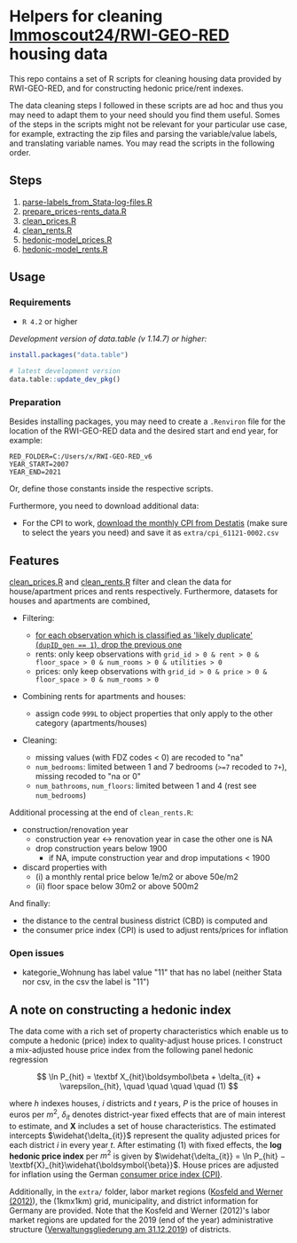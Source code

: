 # Helpers for cleaning <a href="https://www.rwi-essen.de/en/research-advice/further/research-data-center-ruhr-fdz/data-sets/rwi-geo-red/x-real-estate-data-and-price-indices">Immoscout24/RWI-GEO-RED</a> housing data
This repo contains a set of R scripts for cleaning housing data provided by RWI-GEO-RED, and for constructing hedonic price/rent indexes. 

The data cleaning steps I followed in these scripts are ad hoc and thus you may need to adapt them to your need should you find them useful. 
Somes of the steps in the scripts might not be relevant for your particular use case, for example, extracting the zip files and parsing the variable/value labels, and translating variable names. You may read the scripts in the following order. 
## Steps
1. [parse-labels_from_Stata-log-files.R](https://github.com/eyayaw/cleaning-RWI-GEO-RED/blob/main/parse-labels_from_Stata-log-files.R)
2. [prepare_prices-rents_data.R](https://github.com/eyayaw/cleaning-RWI-GEO-RED/blob/main/prepare_prices-rents_data.R)
3. [clean_prices.R](https://github.com/eyayaw/cleaning-RWI-GEO-RED/blob/main/clean_prices.R)
4. [clean_rents.R](https://github.com/eyayaw/cleaning-RWI-GEO-RED/blob/main/clean_rents.R)
5. [hedonic-model_prices.R](https://github.com/eyayaw/cleaning-RWI-GEO-RED/blob/main/hedonic-model_prices.R)
6. [hedonic-model_rents.R](https://github.com/eyayaw/cleaning-RWI-GEO-RED/blob/main/hedonic-model_rents.R)

## Usage

### Requirements

- `R 4.2` or higher

*Development version of data.table (v 1.14.7) or higher:*

```r
install.packages("data.table")

# latest development version
data.table::update_dev_pkg()
```

### Preparation

Besides installing packages, you may need to create a `.Renviron` file for the location of the RWI-GEO-RED data and the desired start and end year, for example:

```
RED_FOLDER=C:/Users/x/RWI-GEO-RED_v6
YEAR_START=2007
YEAR_END=2021
```
Or, define those constants inside the respective scripts. 

Furthermore, you need to download additional data:

- For the CPI to work, [download the monthly CPI from Destatis](https://www-genesis.destatis.de/genesis/online?sequenz=statistikTabellen&selectionname=61121&language=en#abreadcrumb) (make sure to select the years you need) and save it as `extra/cpi_61121-0002.csv`

## Features

[clean_prices.R](https://github.com/eyayaw/cleaning-RWI-GEO-RED/blob/main/clean_prices.R) and [clean_rents.R](https://github.com/eyayaw/cleaning-RWI-GEO-RED/blob/main/clean_rents.R) filter and clean the data for house/apartment prices and rents respectively. Furthermore, datasets for houses and apartments are combined, 

- Filtering:
  - [for each observation which is classified as 'likely duplicate' (`dupID_gen == 1`), drop the previous one](https://github.com/eyayaw/cleaning-RWI-GEO-RED/blob/main/clean_rents.R#L15)
  - rents: only keep observations with `grid_id > 0 & rent > 0 & floor_space > 0 & num_rooms > 0 & utilities > 0`
  - prices: only keep observations with `grid_id > 0 & price > 0 & floor_space > 0 & num_rooms > 0` 

- Combining rents for apartments and houses:
  - assign code `999L` to object properties that only apply to the other category (apartments/houses)

- Cleaning:
  - missing values (with FDZ codes < 0) are recoded to "na"
  - `num_bedrooms`: limited between 1 and 7 bedrooms (`>=7` recoded to `7+`), missing recoded to "na or 0"
  - `num_bathrooms`, `num_floors`: limited between 1 and 4 (rest see `num_bedrooms`)

Additional processing at the end of `clean_rents.R`:

- construction/renovation year
  - construction year <-> renovation year in case the other one is NA
  - drop construction years below 1900
    - if NA, impute construction year and drop imputations < 1900
- discard properties with
  - (i) a monthly rental price below 1e/m2 or above 50e/m2
  - (ii) floor space below 30m2 or above 500m2
  
And finally:

- the distance to the central business district (CBD) is computed and
- the consumer price index (CPI) is used to adjust rents/prices for inflation

### Open issues

- kategorie_Wohnung has label value "11" that has no label (neither Stata nor csv, in the csv the label is "11")

## A note on constructing a hedonic index

The data come with a rich set of property characteristics which enable us to compute a hedonic (price) index to quality-adjust house prices. I construct a mix-adjusted house price index from the following panel hedonic regression

$$
\ln P_{hit} = \textbf X_{hit}\boldsymbol\beta + \delta_{it} + \varepsilon_{hit}, \quad \quad \quad \quad (1)
$$

where $h$ indexes houses, $i$ districts and $t$ years, $P$ is the price of houses in euros per $m^2$, $\delta_{it}$ denotes district-year fixed effects that are of main interest to estimate, and $\textbf{X}$ includes a set of house characteristics. The estimated intercepts $\widehat{\delta_{it}}$ represent the quality adjusted prices for each district $i$ in every year $t$. After estimating (1) with fixed effects, the **log hedonic price index** per $m^2$ is given by $\widehat{\delta_{it}} = \ln P_{hit} − \textbf{X}_{hit}\widehat{\boldsymbol{\beta}}$. House prices are adjusted for inflation using the German [consumer price index (CPI)](https://www-genesis.destatis.de/genesis/online?sequenz=statistikTabellen&selectionname=61121&language=en#abreadcrumb).

Additionally, in the `extra/` folder, labor market regions ([Kosfeld and Werner (2012)](https://link.springer.com/article/10.1007/s13147-011-0137-8 "German Labour Markets—New Delineation after the Reforms of German District Boundaries 2007–2011")), the (1kmx1km) grid, municipality, and district information for Germany are provided. Note that the Kosfeld and Werner (2012)'s labor market regions are updated for the 2019 (end of the year) administrative structure ([Verwaltungsgliederung am 31.12.2019](https://www.destatis.de/DE/Themen/Laender-Regionen/Regionales/Gemeindeverzeichnis/Administrativ/Archiv/Verwaltungsgliederung/31122019_Jahr.html)) of districts.
